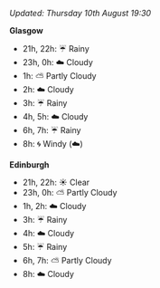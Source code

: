 *Updated: Thursday 10th August 19:30*

**Glasgow**

* 21h, 22h: :umbrella: Rainy
* 23h, 0h: :cloud: Cloudy
* 1h: :partly_sunny: Partly Cloudy
* 2h: :cloud: Cloudy
* 3h: :umbrella: Rainy
* 4h, 5h: :cloud: Cloudy
* 6h, 7h: :umbrella: Rainy
* 8h: :cyclone: Windy (:cloud:)

**Edinburgh**

* 21h, 22h: :sunny: Clear
* 23h, 0h: :partly_sunny: Partly Cloudy
* 1h, 2h: :cloud: Cloudy
* 3h: :umbrella: Rainy
* 4h: :cloud: Cloudy
* 5h: :umbrella: Rainy
* 6h, 7h: :partly_sunny: Partly Cloudy
* 8h: :cloud: Cloudy
